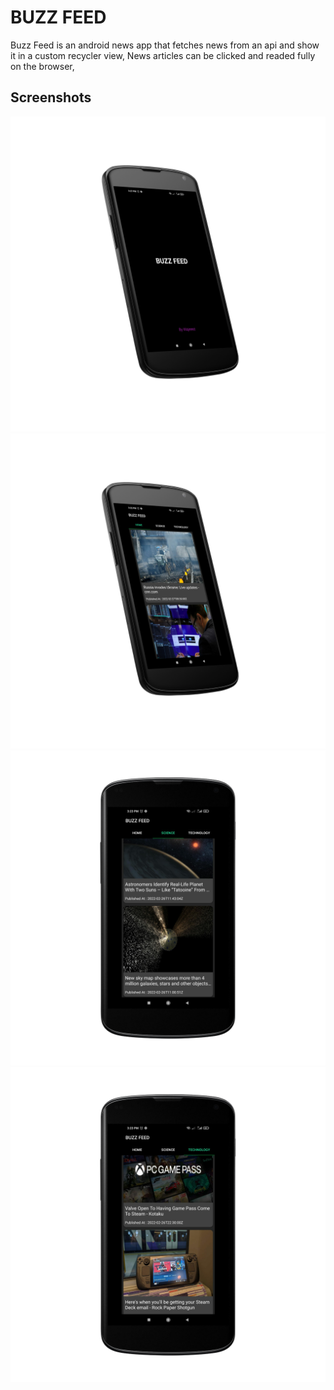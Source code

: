 # BUZZ FEED 
Buzz Feed is an android news app that fetches news from an api and show it in a custom recycler view, News articles can be clicked and readed fully on the browser,



## Screenshots
![App Screenshot](https://github.com/wajeeez/BUZZ_FEED_ANDROID/blob/master/Buzz%20feed/Pic%204.png)
![App Screenshot](https://github.com/wajeeez/BUZZ_FEED_ANDROID/blob/master/Buzz%20feed/Pic%201.png)
![App Screenshot](https://github.com/wajeeez/BUZZ_FEED_ANDROID/blob/master/Buzz%20feed/Pic%202.png)
![App Screenshot](https://github.com/wajeeez/BUZZ_FEED_ANDROID/blob/master/Buzz%20feed/Pic%203.png)

